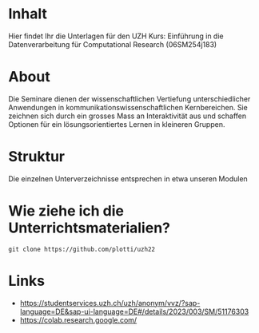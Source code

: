 # Inhalt

Hier findet Ihr die Unterlagen für den UZH Kurs: Einführung in die Datenverarbeitung für Computational Research (06SM254j183)

# About

Die Seminare dienen der wissenschaftlichen Vertiefung unterschiedlicher Anwendungen in kommunikationswissenschaftlichen Kernbereichen. Sie zeichnen sich durch ein grosses Mass an Interaktivität aus und schaffen Optionen für ein lösungsorientiertes Lernen in kleineren Gruppen.

# Struktur

Die einzelnen Unterverzeichnisse entsprechen in etwa unseren Modulen

# Wie ziehe ich die Unterrichtsmaterialien?

```git clone https://github.com/plotti/uzh22```

# Links

- https://studentservices.uzh.ch/uzh/anonym/vvz/?sap-language=DE&sap-ui-language=DE#/details/2023/003/SM/51176303
- https://colab.research.google.com/
